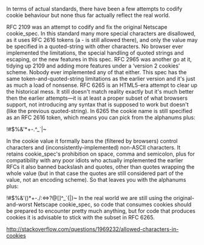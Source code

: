 In terms of actual standards, there have been a few attempts to codify cookie behaviour but none thus far actually reflect the real world.

RFC 2109 was an attempt to codify and fix the original Netscape cookie_spec. In this standard many more special characters are disallowed, as it uses RFC 2616 tokens (a - is still allowed there), and only the value may be specified in a quoted-string with other characters. No browser ever implemented the limitations, the special handling of quoted strings and escaping, or the new features in this spec. RFC 2965 was another go at it, tidying up 2109 and adding more features under a ‘version 2 cookies’ scheme. Nobody ever implemented any of that either. This spec has the same token-and-quoted-string limitations as the earlier version and it's just as much a load of nonsense. RFC 6265 is an HTML5-era attempt to clear up the historical mess. It still doesn't match reality exactly but it's much better then the earlier attempts—it is at least a proper subset of what browsers support, not introducing any syntax that is supposed to work but doesn't (like the previous quoted-string). In 6265 the cookie name is still specified as an RFC 2616 token, which means you can pick from the alphanums plus:

!#$%&'*+-.^_`|~

In the cookie value it formally bans the (filtered by browsers) control characters and (inconsistently-implemented) non-ASCII characters. It retains cookie_spec's prohibition on space, comma and semicolon, plus for compatibility with any poor idiots who actually implemented the earlier RFCs it also banned backslash and quotes, other than quotes wrapping the whole value (but in that case the quotes are still considered part of the value, not an encoding scheme). So that leaves you with the alphanums plus:

!#$%&'()*+-./:<=>?@[]^_`{|}~ In the real world we are still using the original-and-worst Netscape cookie_spec, so code that consumes cookies should be prepared to encounter pretty much anything, but for code that produces cookies it is advisable to stick with the subset in RFC 6265.

http://stackoverflow.com/questions/1969232/allowed-characters-in-cookies
